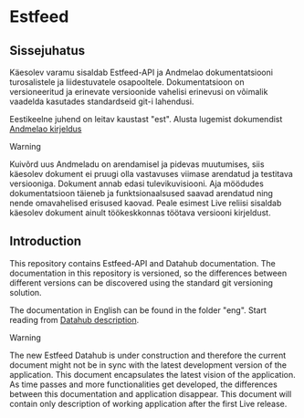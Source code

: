 # Estfeed

## Sissejuhatus

Käesolev varamu sisaldab Estfeed-API ja Andmelao dokumentatsiooni turosalistele ja liidestuvatele osapooltele. Dokumentatsioon on versioneeritud ja erinevate versioonide vahelisi erinevusi on võimalik vaadelda kasutades standardseid git-i lahendusi.

Eestikeelne juhend on leitav kaustast "est". Alusta lugemist dokumendist [Andmelao kirjeldus](est/01.1-avp-kirjeldus.md)

> [!WARNING] 
> Kuivõrd uus Andmeladu on arendamisel ja pidevas muutumises, siis käesolev dokument ei pruugi olla vastavuses viimase arendatud ja testitava versiooniga. Dokument annab edasi tulevikuvisiooni. Aja möödudes dokumentatsioon täieneb ja funktsionaalsused saavad arendatud ning nende omavahelised erisused kaovad. Peale esimest Live reliisi sisaldab käesolev dokument ainult töökeskkonnas töötava versiooni kirjeldust.

## Introduction

This repository contains Estfeed-API and Datahub documentation. The documentation in this repository is versioned, so the differences between different versions can be discovered using the standard git versioning solution.

The documentation in English can be found in the folder "eng". Start reading from [Datahub description](eng/01.1-datahub-description.md).

> [!WARNING] 
> The new Estfeed Datahub is under construction and therefore the current document might not be in sync with the latest development version of the application. This document encapsulates the latest vision of the application. As time passes and more functionalities get developed, the differences between this documentation and application disappear.  This document will contain only description of working application after the first Live release.